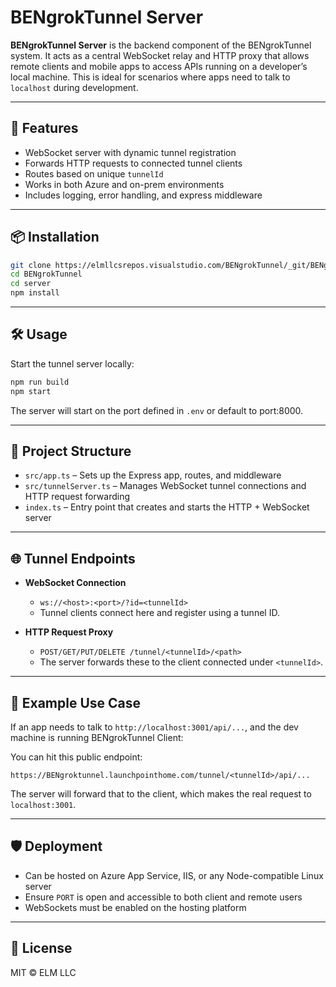 # BENgrokTunnel Server

**BENgrokTunnel Server** is the backend component of the BENgrokTunnel system. It acts as a central WebSocket relay and HTTP proxy that allows remote clients and mobile apps to access APIs running on a developer’s local machine. This is ideal for scenarios where apps need to talk to `localhost` during development.

---

## 🚀 Features

- WebSocket server with dynamic tunnel registration
- Forwards HTTP requests to connected tunnel clients
- Routes based on unique `tunnelId`
- Works in both Azure and on-prem environments
- Includes logging, error handling, and express middleware

---

## 📦 Installation

```bash
git clone https://elmllcsrepos.visualstudio.com/BENgrokTunnel/_git/BENgrokTunnel
cd BENgrokTunnel
cd server
npm install
```

---

## 🛠️ Usage

Start the tunnel server locally:

```bash
npm run build
npm start
```

The server will start on the port defined in `.env` or default to port:8000.

---

## 📂 Project Structure

- `src/app.ts` – Sets up the Express app, routes, and middleware
- `src/tunnelServer.ts` – Manages WebSocket tunnel connections and HTTP request forwarding
- `index.ts` – Entry point that creates and starts the HTTP + WebSocket server

---

## 🌐 Tunnel Endpoints

- **WebSocket Connection**
  - `ws://<host>:<port>/?id=<tunnelId>`
  - Tunnel clients connect here and register using a tunnel ID.

- **HTTP Request Proxy**
  - `POST/GET/PUT/DELETE /tunnel/<tunnelId>/<path>`
  - The server forwards these to the client connected under `<tunnelId>`.

---

## 🧠 Example Use Case

If an app needs to talk to `http://localhost:3001/api/...`, and the dev machine is running BENgrokTunnel Client:

You can hit this public endpoint:

```
https://BENgroktunnel.launchpointhome.com/tunnel/<tunnelId>/api/...
```

The server will forward that to the client, which makes the real request to `localhost:3001`.

---

## 🛡 Deployment

- Can be hosted on Azure App Service, IIS, or any Node-compatible Linux server
- Ensure `PORT` is open and accessible to both client and remote users
- WebSockets must be enabled on the hosting platform

---

## 📄 License

MIT © ELM LLC